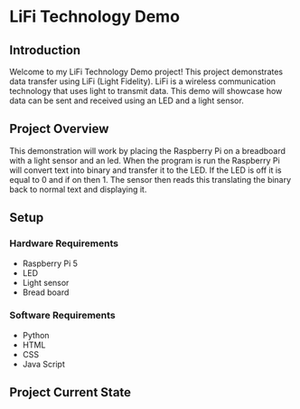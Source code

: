 # LiFi Technology Demo

## Introduction
Welcome to my LiFi Technology Demo project! This project demonstrates data transfer using LiFi (Light Fidelity). LiFi is a wireless communication technology that uses light to transmit data. This demo will showcase how data can be sent and received using an LED and a light sensor.

## Project Overview
This demonstration will work by placing the Raspberry Pi on a breadboard with a light sensor and an led. When the program is run the Raspberry Pi will convert text into binary and transfer it to the LED. If the LED is off it is equal to 0 and if on then 1. The sensor then reads this translating the binary back to normal text and displaying it.

## Setup
### Hardware Requirements
- Raspberry Pi 5
- LED
- Light sensor
- Bread board
### Software Requirements
- Python
- HTML
- CSS
- Java Script
## Project Current State
